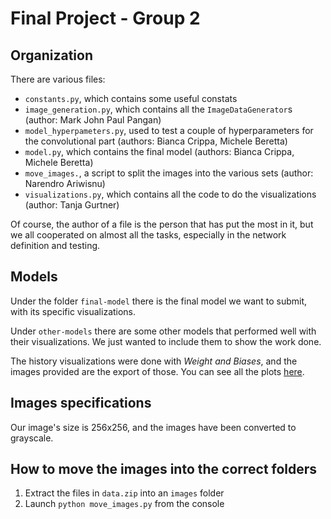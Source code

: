# Final Project - Group 2

## Organization

There are various files:
* `constants.py`, which contains some useful constats
* `image_generation.py`, which contains all the `ImageDataGenerator`s (author: Mark John Paul Pangan)
* `model_hyperpameters.py`, used to test a couple of hyperparameters for the convolutional part (authors: Bianca Crippa, Michele Beretta)
* `model.py`, which contains the final model (authors: Bianca Crippa, Michele Beretta)
* `move_images.`, a script to split the images into the various sets (author: Narendro Ariwisnu)
* `visualizations.py`, which contains all the code to do the visualizations (author: Tanja Gurtner)

Of course, the author of a file is the person that has put the most in it, but we all
cooperated on almost all the tasks, especially in the network definition and testing.

## Models

Under the folder `final-model` there is the final model we want to submit, with its specific visualizations.

Under `other-models` there are some other models that performed well with their visualizations.
We just wanted to include them to show the work done.

The history visualizations were done with *Weight and Biases*, and the images provided are the export of those.
You can see all the plots [here](https://wandb.ai/micheleberetta98/sdu-deep-learning-final?workspace=user-micheleberetta98).

## Images specifications

Our image's size is 256x256, and the images have been converted to grayscale.

## How to move the images into the correct folders

1. Extract the files in `data.zip` into an `images` folder
2. Launch `python move_images.py` from the console